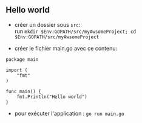 ## Hello world

- créer un dossier sous `src`:  
run `mkdir $Env:GOPATH/src/myAwsomeProject; cd $Env:GOPATH/src/myAwsomeProject`   

- créer le fichier main.go avec ce contenu:

```golang
package main

import (
	"fmt"
)

func main() {
	fmt.Println("Hello world")
}

```

- pour exécuter l'application : `go run main.go`
